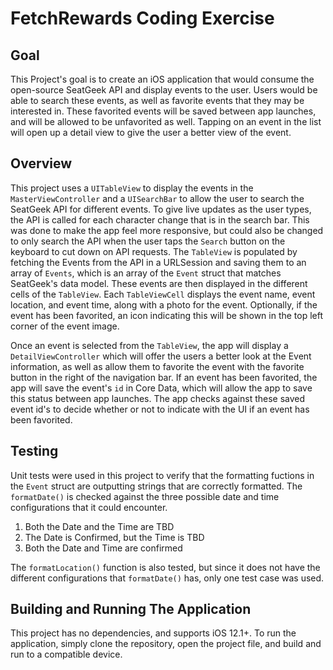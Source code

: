 # FetchRewards Coding Exercise

## Goal
This Project's goal is to create an iOS application that would consume the open-source SeatGeek API and display events to the user. Users would be able to search these events, as well as favorite events that they may be interested in. These favorited events will be saved between app launches, and will be allowed to be unfavorited as well. Tapping on an event in the list will open up a detail view to give the user a better view of the event.

## Overview
This project uses a `UITableView` to display the events in the `MasterViewController` and a `UISearchBar` to allow the user to search the SeatGeek API for different events. To give live updates as the user types, the API is called for each character change that is in the search bar. This was done to make the app feel more responsive, but could also be changed to only search the API when the user taps the `Search` button on the keyboard to cut down on API requests. The `TableView` is populated by fetching the Events from the API in a URLSession and saving them to an array of `Events`, which is an array of the `Event` struct that matches SeatGeek's data model. These events are then displayed in the different cells of the `TableView`. Each `TableViewCell` displays the event name, event location, and event time, along with a photo for the event. Optionally, if the event has been favorited, an icon indicating this will be shown in the top left corner of the event image.

Once an event is selected from the `TableView`, the app will display a `DetailViewController` which will offer the users a better look at the Event information, as well as allow them to favorite the event with the favorite button in the right of the navigation bar. If an event has been favorited, the app will save the event's `id` in Core Data, which will allow the app to save this status between app launches. The app checks against these saved event id's to decide whether or not to indicate with the UI if an event has been favorited.

## Testing
Unit tests were used in this project to verify that the formatting fuctions in the `Event` struct are outputting strings that are correctly formatted. The `formatDate()` is checked against the three possible date and time configurations that it could encounter. 
1. Both the Date and the Time are TBD 
2. The Date is Confirmed, but the Time is TBD
3. Both the Date and Time are confirmed

The `formatLocation()` function is also tested, but since it does not have the different configurations that `formatDate()` has, only one test case was used.

## Building and Running The Application
This project has no dependencies, and supports iOS 12.1+. To run the application, simply clone the repository, open the project file, and build and run to a compatible device.
